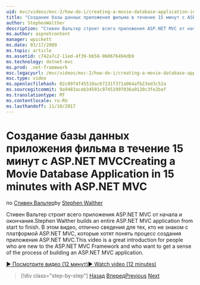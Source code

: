 ```yaml
---
uid: mvc/videos/mvc-2/how-do-i/creating-a-movie-database-application-in-15-minutes-with-aspnet-mvc
title: "Создание базы данных приложения фильма в течение 15 минут с ASP.NET MVC | Документы Microsoft"
author: StephenWalther
description: "Стивен Вальтер строит всего приложения ASP.NET MVC от начала и окончания. В этом видео, отлично сведения для пользователей, незнакомых с ASP.NET MVC F...."
ms.author: aspnetcontent
manager: wpickett
ms.date: 03/17/2009
ms.topic: article
ms.assetid: c742a7c2-11ed-4f39-b658-960676494db9
ms.technology: dotnet-mvc
ms.prod: .net-framework
msc.legacyurl: /mvc/videos/mvc-2/how-do-i/creating-a-movie-database-application-in-15-minutes-with-aspnet-mvc
msc.type: video
ms.openlocfilehash: 02c09f4f45510ac67231f371a064afb23ed3c52a
ms.sourcegitcommit: 9a9483aceb34591c97451997036a9120c3fe2baf
ms.translationtype: MT
ms.contentlocale: ru-RU
ms.lasthandoff: 11/10/2017
---
```

<a name="creating-a-movie-database-application-in-15-minutes-with-aspnet-mvc"></a><span data-ttu-id="c4180-104">Создание базы данных приложения фильма в течение 15 минут с ASP.NET MVC</span><span class="sxs-lookup"><span data-stu-id="c4180-104">Creating a Movie Database Application in 15 minutes with ASP.NET MVC</span></span>
====================
<span data-ttu-id="c4180-105">по [Стивен Вальтер](https://github.com/StephenWalther)</span><span class="sxs-lookup"><span data-stu-id="c4180-105">by [Stephen Walther](https://github.com/StephenWalther)</span></span>

<span data-ttu-id="c4180-106">Стивен Вальтер строит всего приложения ASP.NET MVC от начала и окончания.</span><span class="sxs-lookup"><span data-stu-id="c4180-106">Stephen Walther builds an entire ASP.NET MVC application from start to finish.</span></span> <span data-ttu-id="c4180-107">В этом видео, отлично сведения для тех, кто не знаком с платформой ASP.NET MVC, которые хотят понять процесс создания приложения ASP.NET MVC.</span><span class="sxs-lookup"><span data-stu-id="c4180-107">This video is a great introduction for people who are new to the ASP.NET MVC Framework and who want to get a sense of the process of building an ASP.NET MVC application.</span></span>

[<span data-ttu-id="c4180-108">&#9654; Посмотрите видео (12 минут)</span><span class="sxs-lookup"><span data-stu-id="c4180-108">&#9654; Watch video (12 minutes)</span></span>](https://channel9.msdn.com/Blogs/ASP-NET-Site-Videos/creating-a-movie-database-application-in-15-minutes-with-aspnet-mvc)

>[!div class="step-by-step"]
<span data-ttu-id="c4180-109">[Назад](creating-a-tasklist-application-with-aspnet-mvc.md)
[Вперед](understanding-models-views-and-controllers.md)</span><span class="sxs-lookup"><span data-stu-id="c4180-109">[Previous](creating-a-tasklist-application-with-aspnet-mvc.md)
[Next](understanding-models-views-and-controllers.md)</span></span>
